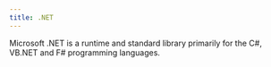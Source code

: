 ```yaml
---
title: .NET
---
```


Microsoft .NET is a runtime and standard library primarily for the C#, VB.NET and F# programming languages.

